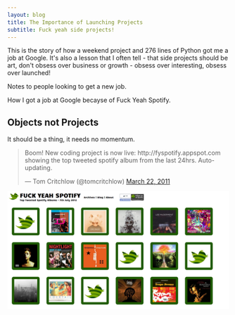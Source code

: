 ```yaml
---
layout: blog
title: The Importance of Launching Projects
subtitle: Fuck yeah side projects!
---
```


This is the story of how a weekend project and 276 lines of Python got me a job at Google. It's also a lesson that I often tell - that side projects should be art, don't obsess over business or growth - obsess over interesting, obsess over launched!

Notes to people looking to get a new job.

How I got a job at Google becayse of Fuck Yeah Spotify.

## Objects not Projects

It should be a thing, it needs no momentum.

<blockquote class="twitter-tweet" lang="en"><p lang="en" dir="ltr">Boom! New coding project is now live: http://fyspotify.appspot.com showing the top tweeted spotify album from the last 24hrs. Auto-updating.</p>&mdash; Tom Critchlow (@tomcritchlow) <a href="https://twitter.com/tomcritchlow/status/50140995504971776">March 22, 2011</a></blockquote>
<script async src="//platform.twitter.com/widgets.js" charset="utf-8"></script>

![Screenshot of Fuck Yeah Spotify according to wayback machine on July 7th 2012](/images/fyspotify.png)